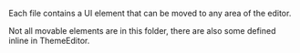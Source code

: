 Each file contains a UI element that can be moved to any area of the editor.

Not all movable elements are in this folder, there are also some defined inline in ThemeEditor.
